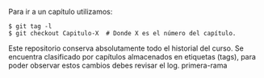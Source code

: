 
Para ir a un capítulo utilizamos:

    $ git tag -l
    $ git checkout Capitulo-X  # Donde X es el número del capítulo.

Este repositorio conserva absolutamente todo el historial del curso.
Se encuentra clasificado por capítulos almacenados en etiquetas (tags), para
poder observar estos cambios debes revisar el log.
primera-rama
